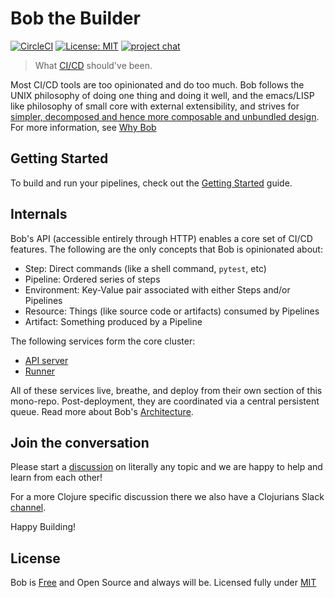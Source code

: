 # Bob the Builder

[![CircleCI](https://circleci.com/gh/bob-cd/bob/tree/main.svg?style=svg)](https://circleci.com/gh/bob-cd/bob/tree/main)
[![License: MIT](https://img.shields.io/badge/license-MIT-blue.svg)](https://opensource.org/licenses/MIT)
[![project chat](https://img.shields.io/badge/slack-join_chat-brightgreen.svg)](https://clojurians.slack.com/messages/CPBAYJJF6)

> What [CI/CD](https://en.wikipedia.org/wiki/CI/CD) should've been.

Most CI/CD tools are too opinionated and do too much. Bob follows the UNIX philosophy of doing one thing and doing it well, and the emacs/LISP like philosophy of small core with external extensibility, and strives for [simpler, decomposed and hence more composable and unbundled design](https://www.youtube.com/watch?v=MCZ3YgeEUPg). For more information, see [Why Bob](https://bob-cd.github.io/pages/why-bob.html)

## Getting Started
To build and run your pipelines, check out the [Getting Started](https://bob-cd.github.io/pages/getting-started.html) guide.

## Internals

Bob's API (accessible entirely through HTTP) enables a core set of CI/CD features. The following are the only concepts that Bob is opinionated about:
  - Step: Direct commands (like a shell command, `pytest`, etc)
  - Pipeline: Ordered series of steps
  - Environment: Key-Value pair associated with either Steps and/or Pipelines
  - Resource: Things (like source code or artifacts) consumed by Pipelines
  - Artifact: Something produced by a Pipeline

The following services form the core cluster:
- [API server](/apiserver)
- [Runner](/runner)

All of these services live, breathe, and deploy from their own section of this mono-repo. Post-deployment, they are coordinated via a central persistent queue. Read more about Bob's [Architecture](https://bob-cd.github.io/pages/architecture.html).

## Join the conversation
Please start a [discussion](https://github.com/bob-cd/bob/discussions) on literally any topic and we are happy to help and learn from each other!

For a more Clojure specific discussion there we also have a Clojurians Slack [channel](https://clojurians.slack.com/messages/CPBAYJJF6).

Happy Building!

## License
Bob is [Free](https://www.gnu.org/philosophy/free-sw.en.html) and Open Source and always will be. Licensed fully under [MIT](https://opensource.org/licenses/MIT)
